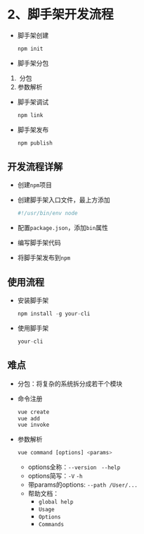 # 2、脚手架开发流程

- 脚手架创建

  ```javascript
  npm init
  ```

- 脚手架分包

1. ​	分包
2. 参数解析

- 脚手架调试

  ```javascript
  npm link
  ```

- 脚手架发布

  ```javascript
  npm publish
  ```

## 开发流程详解

- 创建`npm`项目

- 创建脚手架入口文件，最上方添加

  ```javascript
  #!/usr/bin/env node
  ```

- 配置`package.json`，添加`bin`属性
- 编写脚手架代码
- 将脚手架发布到`npm`

## 使用流程

- 安装脚手架	

  ```javascript
  npm install -g your-cli
  ```

- 使用脚手架

  ```javascript
  your-cli
  ```

## 难点

- 分包：将复杂的系统拆分成若干个模块

- 命令注册

  ```javascript
  vue create
  vue add
  vue invoke
  ```

- 参数解析

  ```javascript
  vue command [options] <params>
  ```

  - options全称：`--version`   ` --help`
  - options简写：`-V`  `-h`
  - 带params的options: `--path /User/...`
  - 帮助文档：
    - `global help`
    - `Usage`
    - `Options`
    - `Commands`